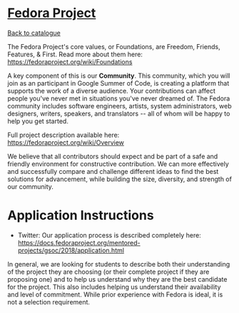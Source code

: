 
# [Fedora Project](https://getfedora.org/)

[Back to catalogue](../README.md#fedora-project)

The Fedora Project's core values, or Foundations, are Freedom, Friends, Features, & First. Read more about them here: https://fedoraproject.org/wiki/Foundations

A key component of this is our **Community**. This community, which you will join as an participant in Google Summer of Code, is creating a platform that supports the work of a diverse audience. Your contributions can affect people you've never met in situations you've never dreamed of. The Fedora community includes software engineers, artists, system administrators, web designers, writers, speakers, and translators -- all of whom will be happy to help you get started.

Full project description available here: https://fedoraproject.org/wiki/Overview

We believe that all contributors should expect and be part of a safe and friendly environment for constructive contribution. We can more effectively and successfully compare and challenge different ideas to find the best solutions for advancement, while building the size, diversity, and strength of our community.

# Application Instructions

* Twitter: Our application process is described completely here: https://docs.fedoraproject.org/mentored-projects/gsoc/2018/application.html

In general, we are looking for students to describe both their understanding of the project they are choosing (or their complete project if they are proposing one) and to help us understand why they are the best candidate for the project. This also includes helping us understand their availability and level of commitment. While prior experience with Fedora is ideal, it is not a selection requirement.